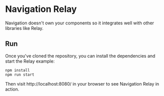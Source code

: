 # Navigation Relay
Navigation doesn't own your components so it integrates well with other libraries like Relay.  

## Run
Once you've cloned the repository, you can install the dependencies and start the Relay example:

    npm install
    npm run start
	
Then visit http://localhost:8080/ in your browser to see Navigation Relay in action.
